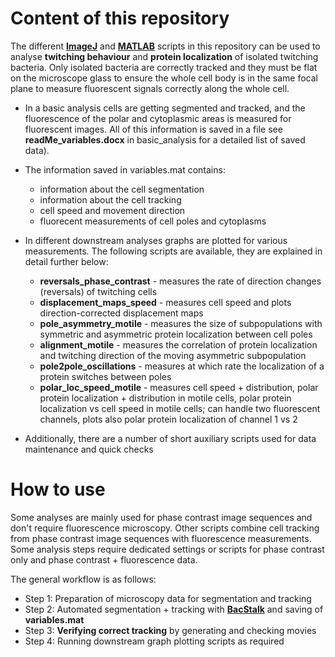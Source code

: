 # Content of this repository

The different [**ImageJ**](https://fiji.sc/) and [**MATLAB**](https://ch.mathworks.com/products/matlab.html) scripts in this repository can be used to analyse **twitching behaviour** and **protein localization** of isolated twitching bacteria. Only isolated bacteria are correctly tracked and they must be flat on the microscope glass to ensure the whole cell body is in the same focal plane to measure fluorescent signals correctly along the whole cell. 

* In a basic analysis cells are getting segmented and tracked, and the fluorescence of the polar and cytoplasmic areas is measured for fluorescent images. All of this information is saved in a file see **readMe_variables.docx** in basic_analysis for a detailed list of saved data).

* The information saved in variables.mat contains:
  * information about the cell segmentation
  * information about the cell tracking
  * cell speed and movement direction
  * fluorecent measurements of cell poles and cytoplasms
  
* In different downstream analyses graphs are plotted for various measurements. The following scripts are available, they are explained in detail further below:
  * **reversals_phase_contrast** - measures the rate of direction changes (reversals) of twitching cells
  * **displacement_maps_speed** - measures cell speed and plots direction-corrected displacement maps
  * **pole_asymmetry_motile** - measures the size of subpopulations with symmetric and asymmetric protein localization between cell poles 
  * **alignment_motile** - measures the correlation of protein localization and twitching direction of the moving asymmetric subpopulation
  * **pole2pole_oscillations** - measures at which rate the localization of a protein switches between poles
  * **polar_loc_speed_motile** - measures cell speed + distribution, polar protein localization + distribution in motile cells, polar protein localization vs cell speed in motile cells; can handle two fluorescent channels, plots also polar protein localization of channel 1 vs 2  
  
* Additionally, there are a number of short auxiliary scripts used for data maintenance and quick checks 
 
 
 # How to use
 
Some analyses are mainly used for phase contrast image sequences and don't require fluorescence microscopy. Other scripts combine cell tracking from phase contrast image sequences with fluorescence measurements. Some analysis steps require dedicated settings or scripts for phase contrast only and phase contrast + fluorescence data.

The general workflow is as follows: 
 * Step 1: Preparation of microscopy data for segmentation and tracking
 * Step 2: Automated segmentation + tracking with [**BacStalk**](https://drescherlab.org/data/bacstalk/docs/index.html) and saving of **variables.mat**
 * Step 3: **Verifying correct tracking** by generating and checking movies
 * Step 4: Running downstream graph plotting scripts as required 
 
